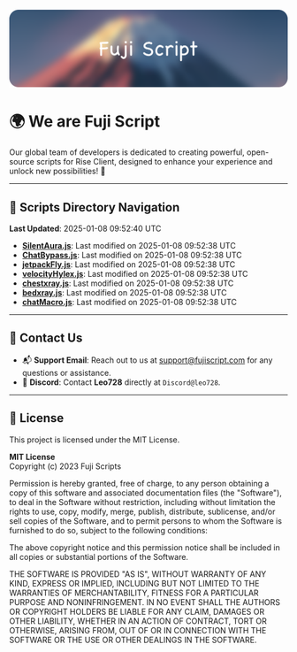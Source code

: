 ![Banner](.github/b.webp)

# 🌍 **We are Fuji Script**

Our global team of developers is dedicated to creating powerful, open-source scripts for Rise Client, designed to enhance your experience and unlock new possibilities! 🌟

---
<!-- SCRIPTS_NAVIGATION_START -->
## 📂 **Scripts Directory Navigation**

**Last Updated**: 2025-01-08 09:52:40 UTC

- **[SilentAura.js](scripts/SilentAura.js)**: Last modified on 2025-01-08 09:52:38 UTC
- **[ChatBypass.js](scripts/ChatBypass.js)**: Last modified on 2025-01-08 09:52:38 UTC
- **[jetpackFly.js](scripts/jetpackFly.js)**: Last modified on 2025-01-08 09:52:38 UTC
- **[velocityHylex.js](scripts/velocityHylex.js)**: Last modified on 2025-01-08 09:52:38 UTC
- **[chestxray.js](scripts/chestxray.js)**: Last modified on 2025-01-08 09:52:38 UTC
- **[bedxray.js](scripts/bedxray.js)**: Last modified on 2025-01-08 09:52:38 UTC
- **[chatMacro.js](scripts/chatMacro.js)**: Last modified on 2025-01-08 09:52:38 UTC

<!-- SCRIPTS_NAVIGATION_END -->

---

## 💬 **Contact Us**  
- 📬 **Support Email**: Reach out to us at [support@fujiscript.com](mailto:support@fujiscript.com) for any questions or assistance.  
- 💬 **Discord**: Contact **Leo728** directly at `Discord@leo728`.

---

## 📜 **License**

This project is licensed under the MIT License.  

**MIT License**  
Copyright (c) 2023 Fuji Scripts  

Permission is hereby granted, free of charge, to any person obtaining a copy of this software and associated documentation files (the "Software"), to deal in the Software without restriction, including without limitation the rights to use, copy, modify, merge, publish, distribute, sublicense, and/or sell copies of the Software, and to permit persons to whom the Software is furnished to do so, subject to the following conditions:  

The above copyright notice and this permission notice shall be included in all copies or substantial portions of the Software.  

THE SOFTWARE IS PROVIDED "AS IS", WITHOUT WARRANTY OF ANY KIND, EXPRESS OR IMPLIED, INCLUDING BUT NOT LIMITED TO THE WARRANTIES OF MERCHANTABILITY, FITNESS FOR A PARTICULAR PURPOSE AND NONINFRINGEMENT. IN NO EVENT SHALL THE AUTHORS OR COPYRIGHT HOLDERS BE LIABLE FOR ANY CLAIM, DAMAGES OR OTHER LIABILITY, WHETHER IN AN ACTION OF CONTRACT, TORT OR OTHERWISE, ARISING FROM, OUT OF OR IN CONNECTION WITH THE SOFTWARE OR THE USE OR OTHER DEALINGS IN THE SOFTWARE.  
